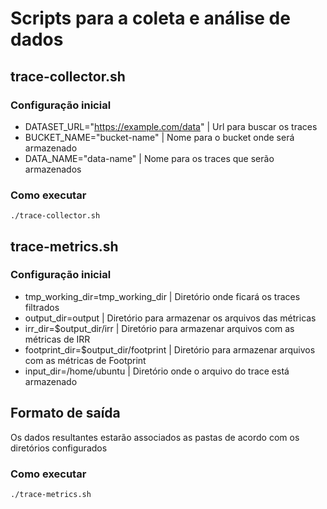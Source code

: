 # Scripts para a coleta e análise de dados

## trace-collector.sh

### Configuração inicial

- DATASET_URL="https://example.com/data" | Url para buscar os traces
- BUCKET_NAME="bucket-name" | Nome para o bucket onde será armazenado
- DATA_NAME="data-name" | Nome para os traces que serão armazenados

### Como executar

`./trace-collector.sh`

## trace-metrics.sh

### Configuração inicial

- tmp_working_dir=tmp_working_dir | Diretório onde ficará os traces filtrados
- output_dir=output | Diretório para armazenar os arquivos das métricas
- irr_dir=$output_dir/irr | Diretório para armazenar arquivos com as métricas de IRR
- footprint_dir=$output_dir/footprint | Diretório para armazenar arquivos com as métricas de Footprint
- input_dir=/home/ubuntu | Diretório onde o arquivo do trace está armazenado

## Formato de saída

Os dados resultantes estarão associados as pastas de acordo com os diretórios configurados

### Como executar

`./trace-metrics.sh`